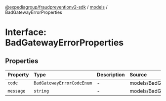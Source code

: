 [@expediagroup/fraudpreventionv2-sdk](../../index.md) / [models](../index.md) / BadGatewayErrorProperties

# Interface: BadGatewayErrorProperties

## Properties

| Property | Type | Description | Source |
| :------ | :------ | :------ | :------ |
| `code` | [`BadGatewayErrorCodeEnum`](../type-aliases/BadGatewayErrorCodeEnum.md) | - | models/BadGatewayError.ts:59 |
| `message` | `string` | - | models/BadGatewayError.ts:60 |
